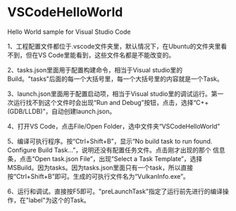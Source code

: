 # VSCodeHelloWorld
Hello World sample for Visual Studio Code

1、工程配置文件都位于.vscode文件夹里，默认情况下，在Ubuntu的文件夹里看不到，但在VS Code里能看到，这些文件名都是不能改变的。

2、tasks.json里面用于配置构建命令，相当于Visual studio里的Build。"tasks"后面的每一个大括号里，每一个大括号里的内容就是一个Task。

3、launch.json里面用于配置启动项，相当于Visual studio里的调试运行。第一次运行找不到这个文件时会出现“Run and Debug”按钮，点击，选择“C++(GDB/LLDB)”，自动创建launch.json。

4、打开VS Code，点击File/Open Folder，选中文件夹“VSCodeHelloWorld”

5、编译可执行程序。按“Ctrl+Shift+B”，显示“No build task to run found. Configure Build Task...”，说明还没有配置任务文件。点击刚才出现的那个
信息条，点击“Open task.json File”，出现“Select a Task Template”，选择MSBuild。因为tasks。因为tasks.json里面只有一个task，所以直接按“Ctrl+Shift+B”即可。生成的可执行文件名为“VulkanInfo.exe”。

6、运行和调试。直接按F5即可。"preLaunchTask"指定了运行前先进行的编译操作，在"label"为这个的Task。
